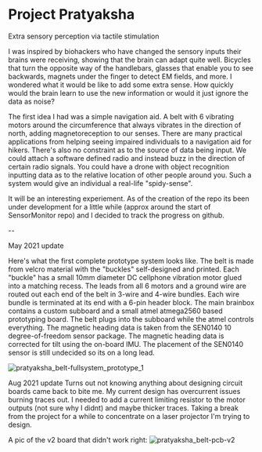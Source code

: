 # Project Pratyaksha
 Extra sensory perception via tactile stimulation


I was inspired by biohackers who have changed the sensory inputs their brains were receiving, showing that the brain can adapt quite well. Bicycles that turn the opposite way of the handlebars, glasses that enable you to see backwards, magnets under the finger to detect EM fields, and more. I wondered what it would be like to add some extra sense. How quickly would the brain learn to use the new information or would it just ignore the data as noise? 

The first idea I had was a simple navigation aid. A belt with 6 vibrating motors around the circumference that always vibrates in the direction of north, adding magnetoreception to our senses. There are many practical applications from helping seeing impaired individuals to a navigation aid for hikers. There's also no constraint as to the source of data being input. We could attach a software defined radio and instead buzz in the direction of certain radio signals. You could have a drone with object recognition inputting data as to the relative location of other people around you. Such a system would give an individual a real-life "spidy-sense".

It will be an interesting experiement. As of the creation of the repo its been under development for a little while (approx around the start of SensorMonitor repo) and I decided to track the progress on github.

--

May 2021 update

Here's what the first complete prototype system looks like. The belt is made from velcro material with the "buckles" self-designed and printed. Each "buckle" has a small 10mm diameter DC cellphone vibration motor glued into a matching recess. The leads from all 6 motors and a ground wire are routed out each end of the belt in 3-wire and 4-wire bundles. Each wire bundle is terminated at its end with a 6-pin header block. The main brainbox contains a custom subboard and a small atmel atmega2560 based prototyping board. The belt plugs into the subboard while the atmel controls everything. The magnetic heading data is taken from the SEN0140 10 degree-of-freedom sensor package. The magnetic heading data is corrected for tilt using the on-board IMU. The placement of the SEN0140 sensor is still undecided so its on a long lead. 

![pratyaksha_belt-fullsystem_prototype_1](https://user-images.githubusercontent.com/10580033/117729590-e97afd00-b19f-11eb-87e9-2b2f864d2289.jpeg)

Aug 2021 update
Turns out not knowing anything about designing circuit boards came back to bite me. My current design has overcurrent issues burning traces out. I needed to add a current limiting resistor to the motor outputs (not sure why I didnt) and maybe thicker traces. Taking a break from the project for a while to concentrate on a laser projector I'm trying to design.

A pic of the v2 board that didn't work right:
![pratyaksha_belt-pcb-v2](https://user-images.githubusercontent.com/10580033/120402121-44fb5f00-c2f6-11eb-8233-ff32d2ef164d.jpeg)
